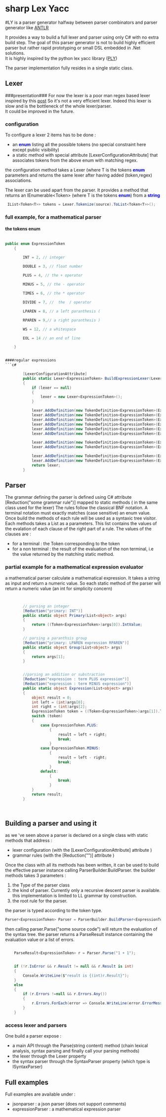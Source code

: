 # sharp Lex Yacc #

 #LY is a parser generator halfway between parser combinators and parser generator like [ANTLR](http://www.antlr.org/) 

It provides a way to build a full lexer and parser using only C# with no extra build step. The goal of this parser generator is not to build highly efficient parser but rather rapid prototyping or small DSL embedded in .Net solutions.   
It is highly inspired by the python lex yacc library ([PLY](http://www.dabeaz.com/ply/))

The parser implementation fully resides in a single static class.    

## Lexer ##

###presentation###
For now the lexer is a poor man regex based lexer inspired by this [post](https://blogs.msdn.microsoft.com/drew/2009/12/31/a-simple-lexer-in-c-that-uses-regular-expressions/) 
So it's not a very efficient lexer. Indeed this lexer is slow and is the bottleneck of the whole lexer/parser.  
It could be improved in the future.

### configuration ###

To configure a lexer 2 items has to be done :


- an <span style="color:blue">**enum**</span>  listing all the possible tokens (no special constraint here except public visibility)
- a static method with special attribute [LexerConfigurationAttribute] that associates tokens from the above enum with matching regex.
 
the configuration method takes a Lexer<T> (where T is the tokens <span style="color:blue">**enum**</span>  parameters and returns the same lexer after having added (token,regex) associations.

The lexer can be used apart from the parser. It provides a method that returns an IEnumerable<Token<T>> (where T is the tokens <span style="color:blue">**enum**</span>) from a <span style="color:blue">**string**</span>

```c#
 IList<Token<T>> tokens = Lexer.Tokenize(source).ToList<Token<T>>();
```

### full example, for a mathematical parser ###

#### the tokens enum ####

```c#

public enum ExpressionToken
    {

        INT = 2, // integer

        DOUBLE = 3, // float number
 
        PLUS = 4, // the + operator

        MINUS = 5, // the - operator

        TIMES = 6, // the * operator

        DIVIDE = 7, //  the  / operator

        LPAREN = 8, // a left paranthesis (

        RPAREN = 9,// a right paranthesis )

        WS = 12, // a whitespace

		EOL = 14 // an end of line

    }


####regular expressions
```c#

 		[LexerConfigurationAttribute]
        public static Lexer<ExpressionToken> BuildExpressionLexer(Lexer<ExpressionToken> lexer = null)
        {
 			if (lexer == null)
            {
                lexer = new Lexer<ExpressionToken>();
            }

            lexer.AddDefinition(new TokenDefinition<ExpressionToken>(ExpressionToken.DOUBLE, "[0-9]+\\.[0-9]+"));
            lexer.AddDefinition(new TokenDefinition<ExpressionToken>(ExpressionToken.INT, "[0-9]+"));            
            lexer.AddDefinition(new TokenDefinition<ExpressionToken>(ExpressionToken.PLUS, "\\+"));
            lexer.AddDefinition(new TokenDefinition<ExpressionToken>(ExpressionToken.MINUS, "\\-"));
            lexer.AddDefinition(new TokenDefinition<ExpressionToken>(ExpressionToken.TIMES, "\\*"));
            lexer.AddDefinition(new TokenDefinition<ExpressionToken>(ExpressionToken.DIVIDE, "\\/"));

            lexer.AddDefinition(new TokenDefinition<ExpressionToken>(ExpressionToken.LPAREN, "\\("));
            lexer.AddDefinition(new TokenDefinition<ExpressionToken>(ExpressionToken.RPAREN, "\\)"));

            lexer.AddDefinition(new TokenDefinition<ExpressionToken>(ExpressionToken.WS, "[ \\t]+", true));
            lexer.AddDefinition(new TokenDefinition<ExpressionToken>(ExpressionToken.EOL, "[\\n\\r]+", true, true));
            return lexer;
		}
``` 


## Parser ##

The grammar defining the parser is defined using C# attribute [Reduction("some grammar rule")] mapped to static methods ( in the same class used for the lexer)
The rules follow the classical BNF notation.
A terminal notation must exactly matches (case sensitive) an enum value.
Once build the methods of each rule will be used as a syntaxic tree visitor.
Each methods takes a List<object> as a parameters. This list contains the values of the evalation of each clause of the right part of a rule.
The values of the clauses are :
- for a terminal : the Token<T> corresponding to the token
- for a non terminal : the result of the evaluation of the non terminal, i.e the value returned by the matching static method. 

  
### partial example for a mathematical expression evaluator ###

a mathematical parser calculate a mathematical expression. It takes a string as input and return a numeric value. So each static method of the parser will return a numeric value (an int for simplicity concern)


```c#


		// parsing an integer
        [Reduction("primary: INT")]
        public static object Primary(List<object> args)
        {
            return ((Token<ExpressionToken>)args[0]).IntValue;
        }

		// parsing a paranthsis group
        [Reduction("primary: LPAREN expression RPAREN")]
        public static object Group(List<object> args)
        {
            return args[1];
        }


		//parsing an addition or substraction
        [Reduction("expression : term PLUS expression")]
        [Reduction("expression : term MINUS expression")]
        public static object Expression(List<object> args)
        {
            object result = 0;
            int left = (int)args[0];
            int right = (int)args[2];
            ExpressionToken token = ((Token<ExpressionToken>)args[1]).TokenID;
            switch (token)
            {
                case ExpressionToken.PLUS:
                    {
                        result = left + right;
                        break;
                    }
                case ExpressionToken.MINUS:
                    {
                        result = left - right;
                        break;
                    }
                default:
                    {
                        break;
                    }
            }
            return result;
        }

       

``` 
## Building a parser and using it ##

as we 've seen above a parser is declared on a single class with static methods that address :

- lexer configuration (with the [LexerConfigurationAttribute] attribute )
- grammar rules (with the [Reduction("")] attribute )

Once the class with all its methods has been written, it can be used to build the effective parser instance calling ParserBuilder.BuildParser. the builder methods takes 3 parameters :


1. the Type of the parser class
2. the kind of parser. Currently only a recursive descent parser is available. this implementation is limited to LL grammar by construction.
3. the root rule for the parser.   

the parser is typed according to the token type.

```c#
Parser<ExpressionToken> Parser = ParserBuilder.BuildParser<ExpressionToken>(typeof(ExpressionParser), ParserType.LL_RECURSIVE_DESCENT, "expression");
```

then calling parser.Parse("some source code") will return the evaluation of the syntax tree.
the parser returns a ParseResult instance containing the evaluation value or a list of errors.

```c#

 	ParseResult<ExpressionToken> r = Parser.Parse("1 + 1");


	if (!r.IsError && r.Result != null && r.Result is int)
    {
    	Console.WriteLine($"result is {(int)r.Result}");
    }
    else
    {
        if (r.Errors !=null && r.Errors.Any())
        {
            r.Errors.ForEach(error => Console.WriteLine(error.ErrorMessage));
        }
    }
```

### access lexer and parsers
One build a parser expose :
- a main API through the Parse(string content) method (chain lexical analysis, syntax parsing and finally call your parsing methods)
- the lexer through the Lexer property
- the syntax parser  through the SyntaxParser property (which type is ISyntaxParser)

## Full examples ##

Full examples are available under :
- jsonparser : a json parser (does not support comments)
- expressionParser : a mathematical expression parser
